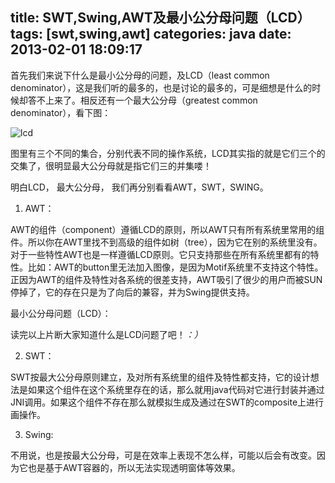 title: SWT,Swing,AWT及最小公分母问题（LCD）
tags: [swt,swing,awt]
categories: java
date: 2013-02-01 18:09:17
---
首先我们来说下什么是最小公分母的问题，及LCD（least common denominator），这是我们听的最多的，也是讨论的最多的，可是细想是什么的时候却答不上来了。相反还有一个最大公分母（greatest common denominator），看下图：

![lcd](http://7xlbo3.com1.z0.glb.clouddn.com/2013/02/01/lcd1.gif)

图里有三个不同的集合，分别代表不同的操作系统，LCD其实指的就是它们三个的交集了，很明显最大公分母就是指它们三的并集喽！

明白LCD， 最大公分母， 我们再分别看看AWT，SWT，SWING。

1. AWT：

AWT的组件（component）遵循LCD的原则，所以AWT只有所有系统里常用的组件。所以你在AWT里找不到高级的组件如树（tree），因为它在别的系统里没有。对于一些特性AWT也是一样遵循LCD原则。它只支持那些在所有系统里都有的特性。比如：AWT的button里无法加入图像，是因为Motif系统里不支持这个特性。正因为AWT的组件及特性对各系统的很差支持，AWT吸引了很少的用户而被SUN停掉了，它的存在只是为了向后的兼容，并为Swing提供支持。

最小公分母问题（LCD）：

读完以上片断大家知道什么是LCD问题了吧！*：）*

2. SWT：

SWT按最大公分母原则建立，及对所有系统里的组件及特性都支持，它的设计想法是如果这个组件在这个系统里存在的话，那么就用java代码对它进行封装并通过JNI调用。如果这个组件不存在那么就模拟生成及通过在SWT的composite上进行画操作。

3. Swing:

不用说，也是按最大公分母，可是在效率上表现不怎么样，可能以后会有改变。因为它也是基于AWT容器的，所以无法实现透明窗体等效果。
